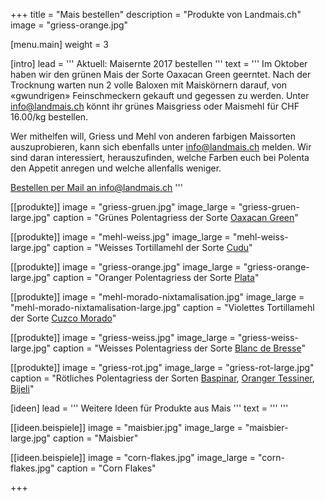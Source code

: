 +++
title = "Mais bestellen"
description = "Produkte von Landmais.ch"
image = "griess-orange.jpg"


[menu.main]
  weight = 3

[intro]
  lead = '''
Aktuell: Maisernte 2017 bestellen
'''
  text = '''
Im Oktober haben wir den grünen Mais der Sorte Oaxacan Green geerntet. Nach der Trocknung warten nun 2 volle Baloxen mit Maiskörnern darauf, von «gwundrigen» Feinschmeckern gekauft und gegessen zu werden.  Unter [info@landmais.ch](mailto:info@landmais.ch) könnt ihr grünes Maisgriess oder Maismehl für CHF 16.00/kg bestellen.
 
Wer mithelfen will, Griess und Mehl von anderen farbigen Maissorten auszuprobieren, kann sich ebenfalls unter [info@landmais.ch](mailto:info@landmais.ch) melden. Wir sind daran interessiert, herauszufinden, welche Farben euch bei Polenta den Appetit anregen und welche allenfalls weniger.

<a class="btn btn-contrast no-mg-b" href="mailto:info@landmais.ch">Bestellen per Mail an info@landmais.ch</a>
'''

[[produkte]]
image = "griess-gruen.jpg"
image_large = "griess-gruen-large.jpg"
caption = "Grünes Polentagriess der Sorte [Oaxacan Green](/maissorten/oaxacan-green/)"

[[produkte]]
image = "mehl-weiss.jpg"
image_large = "mehl-weiss-large.jpg"
caption = "Weisses Tortillamehl der Sorte [Cudu](/maissorten/cudu/)"

[[produkte]]
  image = "griess-orange.jpg"
  image_large = "griess-orange-large.jpg"
  caption = "Oranger Polentagriess der Sorte [Plata](/maissorten/plata/)"

[[produkte]]
  image = "mehl-morado-nixtamalisation.jpg"
  image_large = "mehl-morado-nixtamalisation-large.jpg"
  caption = "Violettes Tortillamehl der Sorte [Cuzco Morado](/maissorten/cuzco-morado/)"

[[produkte]]
  image = "griess-weiss.jpg"
  image_large = "griess-weiss-large.jpg"
  caption = "Weisses Polentagriess der Sorte [Blanc de Bresse](/maissorten/blanc-de-bresse/)"

[[produkte]]
  image = "griess-rot.jpg"
  image_large = "griess-rot-large.jpg"
  caption = "Rötliches Polentagriess der Sorten [Baspinar](/maissorten/baspinar/), [Oranger Tessiner](/maissorten/oranger-tessinermais/), [Bijeli](/maissorten/bijeli-crveni/)"


[ideen]
  lead = '''
Weitere Ideen für Produkte aus Mais
'''
  text = '''
'''

[[ideen.beispiele]]
  image = "maisbier.jpg"
  image_large = "maisbier-large.jpg"
  caption = "Maisbier"

[[ideen.beispiele]]
  image = "corn-flakes.jpg"
  image_large = "corn-flakes.jpg"
  caption = "Corn Flakes"

+++
